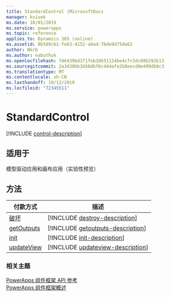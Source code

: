 ```yaml
---
title: StandardControl |MicrosoftDocs
manager: kvivek
ms.date: 10/01/2019
ms.service: powerapps
ms.topic: reference
applies_to: Dynamics 365 (online)
ms.assetid: 0b589cb1-fe63-4152-a9ad-7bde9d75de62
author: Nkrb
ms.author: nabuthuk
ms.openlocfilehash: 746439bd1f1feb10651124be4cfc5dc08b292b13
ms.sourcegitcommit: 2a3430bb1b56dbf6c444afe2b8eecd0e499db0c3
ms.translationtype: MT
ms.contentlocale: zh-CN
ms.lasthandoff: 10/12/2019
ms.locfileid: "72345511"
---
```

# <a name="standardcontrol"></a>StandardControl

[!INCLUDE [control-description](includes/control-description.md)]

## <a name="available-for"></a>适用于 

模型驱动应用和画布应用（实验性预览）

## <a name="methods"></a>方法

|付款方式 | 描述 | 
| ------------- |-------------|
|[破坏](control/destroy.md)|[!INCLUDE [destroy-description](control/includes/destroy-description.md)]| 
|[getOutputs](control/getoutputs.md)|[!INCLUDE [getoutputs-description](control/includes/getoutputs-description.md)]|
|[init](control/init.md)|[!INCLUDE [init-description](control/includes/init-description.md)]|
|[updateView](control/updateview.md)|[!INCLUDE [updateview-description](control/includes/updateview-description.md)]|

### <a name="related-topics"></a>相关主题

[PowerApps 组件框架 API 参考](../reference/index.md)<br/>
[PowerApps 组件框架概述](../overview.md)
